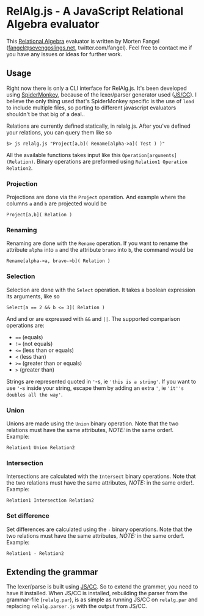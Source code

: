 # RelAlg.js - A JavaScript Relational Algebra evaluator

This [Relational Algebra][relalg] evaluator is written by Morten Fangel (fangel@sevengoslings.net, twitter.com/fangel). Feel free to contact me if you have any issues or ideas for further work.

## Usage

Right now there is only a CLI interface for RelAlg.js. It's been developed using [SpiderMonkey][sm],
because of the lexer/parser generator used ([JS/CC][jscc]). I believe the only thing used that's SpiderMonkey specific is
the use of `load` to include multiple files, so porting to different javascript evaluators shouldn't be that
big of a deal..

Relations are currently defined statically, in relalg.js. After you've defined your relations,
you can query them like so

	$> js relalg.js "Project[a,b]( Rename[alpha->a]( Test ) )"

All the available functions takes input like this `Operation[arguments](Relation)`. Binary operations are 
preformed using `Relation1 Operation Relation2`.

### Projection

Projections are done via the `Project` operation. And example where the columns `a` and `b` are projected would be

	Project[a,b]( Relation )
	
### Renaming

Renaming are done with the `Rename` operation. If you want to rename the attribute `alpha` into `a` and the attribute `bravo` into `b`, the command would be

	Rename[alpha->a, bravo->b]( Relation )
	
### Selection

Selection are done with the `Select` operation. It takes a boolean expression its arguments, like so

	Select[a == 2 && b <= 3]( Relation )
	
And and or are expressed with `&&` and `||`. The supported comparison operations are:

 * `==` (equals)
 * `!=` (not equals)
 * `<=` (less than or equals)
 * `<` (less than)
 * `>=` (greater than or equals)
 * `>` (greater than)

Strings are represented quoted in `'`-s, ie `'this is a string'`. If you want to use `'`-s inside your string, escape them by adding an extra `'`, ie `'it''s doubles all the way'`.

### Union

Unions are made using the `Union` binary operation. Note that the two relations must have the same attributes, _NOTE:_ in the same order!.  
Example:

	Relation1 Union Relation2
	
### Intersection

Intersections are calculated with the `Intersect` binary operations. Note that the two relations must have the same attributes, _NOTE:_ in the same order!.  
Example:

	Relation1 Intersection Relation2

### Set difference

Set differences are calculated using the `-` binary operations. Note that the two relations must have the same attributes, _NOTE:_ in the same order!.  
Example:

	Relation1 - Relation2

## Extending the grammar

The lexer/parse is built using [JS/CC][jscc]. So to extend the grammer, you need to have it installed.
When JS/CC is installed, rebuilding the parser from the grammar-file (`relalg.par`), is as simple as 
running JS/CC on `relalg.par` and replacing `relalg.parser.js` with the output from JS/CC.



[relalg]: http://www.wikipedia.org/wiki/Relational_Algebra
[sm]: http://www.mozilla.org/js/spidermonkey/
[jscc]: http://jscc.jmksf.com/